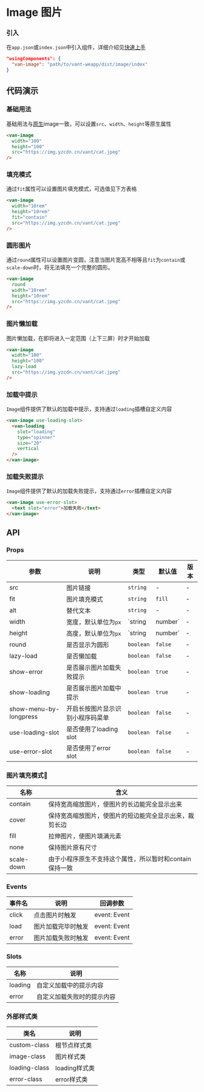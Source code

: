 # Image 图片

### 引入

在`app.json`或`index.json`中引入组件，详细介绍见[快速上手](#/quickstart#yin-ru-zu-jian)

```json
"usingComponents": {
  "van-image": "path/to/vant-weapp/dist/image/index"
}
```

## 代码演示

### 基础用法

基础用法与[原生](https://developers.weixin.qq.com/miniprogram/dev/component/image.html)image一致，可以设置`src`、`width`、`height`等原生属性

```html
<van-image
  width="100"
  height="100"
  src="https://img.yzcdn.cn/vant/cat.jpeg"
/>
```

### 填充模式

通过`fit`属性可以设置图片填充模式，可选值见下方表格

```html
<van-image
  width="10rem"
  height="10rem"
  fit="contain"
  src="https://img.yzcdn.cn/vant/cat.jpeg"
/>
```

### 圆形图片

通过`round`属性可以设置图片变圆，注意当图片宽高不相等且`fit`为`contain`或`scale-down`时，将无法填充一个完整的圆形。

```html
<van-image
  round
  width="10rem"
  height="10rem"
  src="https://img.yzcdn.cn/vant/cat.jpeg"
/>
```

### 图片懒加载

图片懒加载，在即将进入一定范围（上下三屏）时才开始加载

```html
<van-image
  width="100"
  height="100"
  lazy-load
  src="https://img.yzcdn.cn/vant/cat.jpeg"
/>
```

### 加载中提示

`Image`组件提供了默认的加载中提示，支持通过`loading`插槽自定义内容

```html
<van-image use-loading-slot>
  <van-loading
    slot="loading"
    type="spinner"
    size="20"
    vertical
  />
</van-image>
```

### 加载失败提示

`Image`组件提供了默认的加载失败提示，支持通过`error`插槽自定义内容

```html
<van-image use-error-slot>
  <text slot="error">加载失败</text>
</van-image>
```

## API

### Props

| 参数 | 说明 | 类型 | 默认值 | 版本 |
|------|------|------|------|------|
| src | 图片链接 | `string` | - | - |
| fit | 图片填充模式 | `string` | `fill` | - |
| alt | 替代文本 | `string` | - | - |
| width | 宽度，默认单位为`px` | `string | number` | - | - |
| height | 高度，默认单位为`px` | `string | number` | - | - |
| round | 是否显示为圆形 | `boolean` | `false` | - |
| lazy-load | 是否懒加载 | `boolean` | `false` | - |
| show-error | 是否展示图片加载失败提示 | `boolean` | `true` | - |
| show-loading | 是否展示图片加载中提示 | `boolean` | `true` | - |
| show-menu-by-longpress | 开启长按图片显示识别小程序码菜单 | `boolean` | `false` | - |
| use-loading-slot | 是否使用了loading slot | `boolean` | `false` | - |
| use-error-slot | 是否使用了error slot | `boolean` | `false` | - |

### 图片填充模式

| 名称 | 含义 |
|------|------|
| contain | 保持宽高缩放图片，使图片的长边能完全显示出来 |
| cover | 保持宽高缩放图片，使图片的短边能完全显示出来，裁剪长边 |
| fill | 拉伸图片，使图片填满元素 |
| none | 保持图片原有尺寸 |
| scale-down | 由于小程序原生不支持这个属性，所以暂时和contain保持一致 |

### Events

| 事件名 | 说明 | 回调参数 |
|------|------|------|
| click | 点击图片时触发 | event: Event |
| load | 图片加载完毕时触发 | event: Event |
| error | 图片加载失败时触发 | event: Event |

### Slots

| 名称 | 说明 |
|------|------|
| loading | 自定义加载中的提示内容 |
| error | 自定义加载失败时的提示内容 |

### 外部样式类

| 类名 | 说明 |
|-----------|-----------|
| custom-class | 根节点样式类 |
| image-class | 图片样式类 |
| loading-class | loading样式类 |
| error-class | error样式类 |
